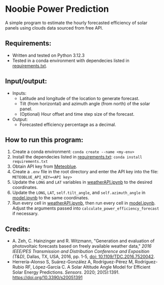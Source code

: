 # Noobie Power Prediction

A simple program to estimate the hourly forecasted efficiency of solar panels using clouds data sourced from free API.

## Requirements:

- Written and tested on Python 3.12.3
- Tested in a conda environment with dependecies listed in [requirements.txt](requirements.txt).

## Input/output:

- Inputs:
  - Latitude and longitude of the location to generate forecast.
  - Tilt (from horizontal) and azimuth angle (from north) of the solar panel.
  - (Optional) Hour offset and time step size of the forecast.
- Output:
  - Forecasted efficiency percentage as a decimal.

## How to run this program:

1. Create a conda environment:
   `conda create --name <my-env>`
2. Install the dependecies listed in [requirements.txt](requirements.txt):
   `conda install requirements.txt`
3. Obtain API key from [Meteoblue](https://www.meteoblue.com/weather-api).
4. Create a `.env` file in the root directory and enter the API key into the file:
   `METEOBLUE_API_KEY=<API key>`
5. Update the `LONG` and `LAT` variables in [weatherAPI.ipynb](weatherAPI.ipynb) to the desired coordinates.
6. Update the `LONG`, `LAT`, `self.tilt_angle`, and `self.azimuth_angle` in [model.ipynb](model.ipynb) to the same coordinates.
7. Run every cell in [weatherAPI.ipynb](weatherAPI.ipynb), then run every cell in [model.ipynb](model.ipynb). Adjust the arguments passed into `calculate_power_efficiency_forecast` if necessary.

## Credits:

- A. Zeh, C. Hainzinger and R. Witzmann, "Generation and evaluation of photovoltaic forecasts based on freely available weather data," _2016 IEEE/PES Transmission and Distribution Conference and Exposition (T&D)_, Dallas, TX, USA, 2016, pp. 1-5, [doi: 10.1109/TDC.2016.7520042](https://ieeexplore.ieee.org/document/7520042).
- Herrería-Alonso S, Suárez-González A, Rodríguez-Pérez M, Rodríguez-Rubio RF, López-García C. A Solar Altitude Angle Model for Efficient Solar Energy Predictions. _Sensors_. 2020; 20(5):1391. https://doi.org/10.3390/s20051391
